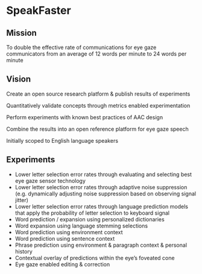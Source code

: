 # SpeakFaster


## Mission

To double the effective rate of communications for eye gaze communicators from an average of 12 words per minute to 24 words per minute

## Vision

Create an open source research platform & publish results of experiments

Quantitatively validate concepts through metrics enabled experimentation

Perform experiments with known best practices of AAC design

Combine the results into an open reference platform for eye gaze speech

Initially scoped to English language speakers

## Experiments

* Lower letter selection error rates through evaluating and selecting best eye gaze sensor technology
* Lower letter selection error rates through adaptive noise suppression (e.g. dynamically adjusting noise suppression based on observing signal jitter)
* Lower letter selection error rates through language prediction models that apply the probability of letter selection to keyboard signal
* Word prediction / expansion using personalized dictionaries
* Word expansion using language stemming selections
* Word prediction using environment context
* Word prediction using sentence context
* Phrase prediction using environment & paragraph context & personal history
* Contextual overlay of predictions within the eye’s foveated cone
* Eye gaze enabled editing & correction
